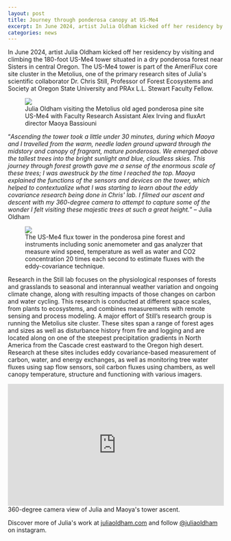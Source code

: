 ```yaml
---
layout: post
title: Journey through ponderosa canopy at US-Me4
excerpt: In June 2024, artist Julia Oldham kicked off her residency by visiting and climbing a 180-foot flux tower situated in a dry ponderosa forest in central Oregon...
categories: news
---
```


In June 2024, artist Julia Oldham kicked off her residency by visiting and climbing the 180-foot US-Me4 tower situated in a dry ponderosa forest near Sisters in central Oregon. The US-Me4 tower is part of the AmeriFlux core site cluster in the Metolius, one of the primary research sites of Julia's scientific collaborator Dr. Chris Still, Professor of Forest Ecosystems and Society at Oregon State University and PRAx L.L. Stewart Faculty Fellow.


<figure>
	<img src="https://fluxnetart.github.io/images/1_me4_visit.png">
  <figcaption>Julia Oldham visiting the Metolius old aged ponderosa pine site US-Me4 with Faculty Research Assistant Alex Irving and fluxArt director Maoya Bassiouni</figcaption>
</figure>


“<i>Ascending the tower took a little under 30 minutes, during which Maoya and I travelled from the warm, needle laden ground upward through the midstory and canopy of fragrant, mature ponderosas. We emerged above the tallest trees into the bright sunlight and blue, cloudless skies. This journey through forest growth gave me a sense of the enormous scale of these trees; I was awestruck by the time I reached the top. Maoya explained the functions of the sensors and devices on the tower, which helped to contextualize what I was starting to learn about the eddy covariance research being done in Chris' lab. I filmed our ascent and descent with my 360-degree camera to attempt to capture some of the wonder I felt visiting these majestic trees at such a great height.</i>” – Julia Oldham


<figure>
	<img src="https://fluxnetart.github.io/images/2_me4_visit.png">
  <figcaption>The US-Me4 flux tower in the ponderosa pine forest and instruments including sonic anemometer and gas analyzer that measure wind speed, temperature as well as water and CO2 concentration 20 times each second to estimate fluxes with the eddy-covariance technique.</figcaption>
</figure>


Research in the Still lab focuses on the physiological responses of forests and grasslands to seasonal and interannual weather variation and ongoing climate change, along with resulting impacts of those changes on carbon and water cycling. This research is conducted at different space scales, from plants to ecosystems, and combines measurements with remote sensing and process modeling. A major effort of Still’s research group is running the Metolius site cluster. These sites span a range of forest ages and sizes as well as disturbance history from fire and logging and are located along on one of the steepest precipitation gradients in North America from the Cascade crest eastward to the Oregon high desert. Research at these sites includes eddy covariance-based measurement of carbon, water, and energy exchanges, as well as monitoring tree water fluxes using sap flow sensors, soil carbon fluxes using chambers, as well canopy temperature, structure and functioning with various imagers.


<div style="position: relative; padding-bottom: 56.25%; height: 0;">
    <iframe style="position: absolute; top: 0; left: 0; width: 100%; height: 100%;" 
        src="https://drive.google.com/file/d/19evol2iJZgeG6NQHTcM2nJC6IbIBNgZf/preview"
        frameborder="0" 
        allowfullscreen>
    </iframe>
</div>
<figcaption>360-degree camera view of Julia and Maoya's tower ascent.</figcaption>


Discover more of Julia's work at <a href="http://www.juliaoldham.com">juliaoldham.com</a> and follow <a href="https://www.instagram.com/juliaoldham/">@juliaoldham</a> on instagram.
